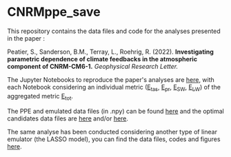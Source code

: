 # CNRMppe_save
This repository contains the data files and code for the analyses presented in the paper : 

Peatier, S., Sanderson, B.M., Terray, L., Roehrig, R. (2022). <strong>Investigating parametric dependence of climate feedbacks in the atmospheric component of CNRM-CM6-1.</strong> <em>Geophysical Research Letter.</em>

The Jupyter Notebooks to reproduce the paper's analyses are [here](https://github.com/speatier/CNRMppe_save/tree/main/PPE/PPE_paper_1/MultiLinReg), with each Notebook considering an individual metric ([E<sub>tas</sub>](https://github.com/speatier/CNRMppe_save/blob/main/PPE/PPE_paper_1/MultiLinReg/Final_tas.ipynb), [E<sub>pr</sub>](https://github.com/speatier/CNRMppe_save/blob/main/PPE/PPE_paper_1/MultiLinReg/Final_pr.ipynb), [E<sub>SW</sub>](https://github.com/speatier/CNRMppe_save/blob/main/PPE/PPE_paper_1/MultiLinReg/Final_SW.ipynb), [E<sub>LW</sub>](https://github.com/speatier/CNRMppe_save/blob/main/PPE/PPE_paper_1/MultiLinReg/Final_LW.ipynb)) of the aggregated metric [E<sub>tot</sub>](https://github.com/speatier/CNRMppe_save/blob/main/PPE/PPE_paper_1/MultiLinReg/Final_total.ipynb).

The PPE and emulated data files (in .npy) can be found [here](https://github.com/speatier/CNRMppe_save/tree/main/PPE/ENSEMBLE2/files/npy) and the optimal candidates data files are [here](https://github.com/speatier/CNRMppe_save/tree/main/PPE/ENSEMBLE4_selection/files/npy/) and/or [here](https://github.com/speatier/CNRMppe_save/tree/main/PPE/ENSEMBLE2/files/npy/CNRMppe).

The same analyse has been conducted considering another type of linear emulator (the LASSO model), you can find the data files, codes and figures [here](https://github.com/speatier/CNRMppe_save/tree/main/PPE/PPE_paper_1/LASSO/).
